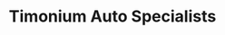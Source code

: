 ---
title: "Timonium Auto Specialists"
url: /cockeysville/timonium-auto-specialists/
shop: car repair
---